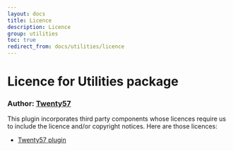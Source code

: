 ```yaml
---
layout: docs
title: Licence
description: Licence
group: utilities
toc: true
redirect_from: docs/utilities/licence
---
```

# Licence for Utilities package

### Author: [Twenty57](http://www.twenty57.com)

This plugin incorporates third party components whose licences require us to include the licence and/or copyright notices. Here are those licences:

- [Twenty57 plugin](https://linx.software/plugins/builtin/licence/)

